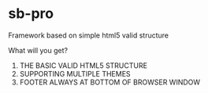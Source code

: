 # sb-pro
Framework based on simple html5 valid structure        

What will you get?
1. THE BASIC VALID HTML5 STRUCTURE
2. SUPPORTING MULTIPLE THEMES
3. FOOTER ALWAYS AT BOTTOM OF BROWSER WINDOW
